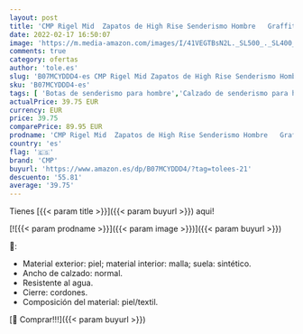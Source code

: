 ```yaml
---
layout: post
title: 'CMP Rigel Mid  Zapatos de High Rise Senderismo Hombre   Graffite-Marine 35ud   42 EU'
date: 2022-02-17 16:50:07
image: 'https://m.media-amazon.com/images/I/41VEGTBsN2L._SL500_._SL400_.jpg'
comments: true
category: ofertas
author: 'tole.es'
slug: 'B07MCYDDD4-es CMP Rigel Mid Zapatos de High Rise Senderismo Hombre...'
sku: 'B07MCYDDD4-es'
tags: [ 'Botas de senderismo para hombre','Calzado de senderismo para hombre','Calzado deportivo para hombre','Zapatillas y calzado deportivo para hombre','Zapatos','Zapatos para hombre','Zapatos y complementos','cmp','zapatos', ]
actualPrice: 39.75 EUR
currency: EUR
price: 39.75
comparePrice: 89.95 EUR
prodname: 'CMP Rigel Mid  Zapatos de High Rise Senderismo Hombre   Graffite-Marine 35ud   42 EU'
country: 'es'
flag: '🇪🇸'
brand: 'CMP'
buyurl: 'https://www.amazon.es/dp/B07MCYDDD4/?tag=tolees-21'
descuento: '55.81'
average: '39.75'
---
```


Tienes [{{< param title >}}]({{< param buyurl >}}) aqui!

[![{{< param prodname >}}]({{< param image >}})]({{< param buyurl >}})

🔎:

- Material exterior: piel; material interior: malla; suela: sintético.
- Ancho de calzado: normal.
- Resistente al agua.
- Cierre: cordones.
- Composición del material: piel/textil.

[🛒 Comprar!!!]({{< param buyurl >}})

